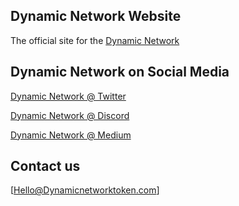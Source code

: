 ## Dynamic Network Website

The official site for the [Dynamic Network](https://www.dynamicnetworktoken.com/)

## Dynamic Network on Social Media

[Dynamic Network @ Twitter ](https://twitter.com/DynamicN3twork)

[Dynamic Network @ Discord ](https://discord.gg/2d7PNevWJv)

[Dynamic Network @ Medium ](https://medium.com/@dynamic-network)


## Contact us 

[Hello@Dynamicnetworktoken.com]
